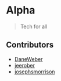 # Alpha

> Tech for all

## Contributors

- [DaneWeber](https://github.com/daneweber)
- [jeerober](https://github.com/Jeerober)
- [josephsmorrison](https://github.com/josephsmorrison)
